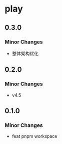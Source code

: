 # play

## 0.3.0

### Minor Changes

- 整体架构优化

## 0.2.0

### Minor Changes

- v4.5

## 0.1.0

### Minor Changes

- feat pnpm workspace

